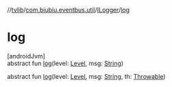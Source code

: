 //[tvlib](../../../index.md)/[com.biubiu.eventbus.util](../index.md)/[ILogger](index.md)/[log](log.md)

# log

[androidJvm]\
abstract fun [log](log.md)(level: [Level](https://developer.android.com/reference/kotlin/java/util/logging/Level.html), msg: [String](https://kotlinlang.org/api/latest/jvm/stdlib/kotlin/-string/index.html))

abstract fun [log](log.md)(level: [Level](https://developer.android.com/reference/kotlin/java/util/logging/Level.html), msg: [String](https://kotlinlang.org/api/latest/jvm/stdlib/kotlin/-string/index.html), th: [Throwable](https://kotlinlang.org/api/latest/jvm/stdlib/kotlin/-throwable/index.html))
